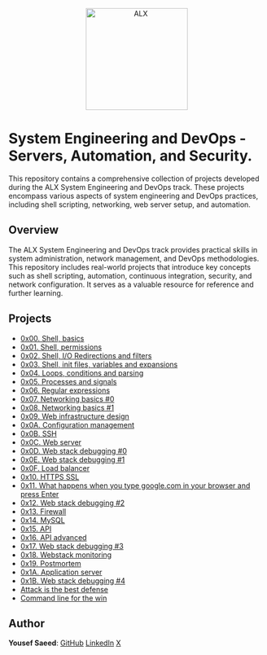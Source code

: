 <p align="center">
  <a href="https://www.alxafrica.com/">
    <img src="http://www.alxafrica.com/wp-content/uploads/2022/01/header-logo.png" width="200px" alt="ALX">
  </a>
</p>

# System Engineering and DevOps - Servers, Automation, and Security.

This repository contains a comprehensive collection of projects developed during the ALX System Engineering and DevOps track.
These projects encompass various aspects of system engineering and DevOps practices, including shell scripting, networking, web server setup, and automation.

## Overview

The ALX System Engineering and DevOps track provides practical skills in system administration, network management, and DevOps methodologies.
This repository includes real-world projects that introduce key concepts such as shell scripting, automation, continuous integration, security, and network configuration. It serves as a valuable resource for reference and further learning.

## Projects

-   [0x00. Shell, basics](./0x00-shell_basics/)
-   [0x01. Shell, permissions](./0x01-shell_permissions/)
-   [0x02. Shell, I/O Redirections and filters](./0x02-shell_redirections/)
-   [0x03. Shell, init files, variables and expansions](./0x03-shell_variables_expansions/)
-   [0x04. Loops, conditions and parsing](./0x04-loops_conditions_and_parsing/)
-   [0x05. Processes and signals](./0x05-processes_and_signals/)
-   [0x06. Regular expressions](./0x06-regular_expressions/)
-   [0x07. Networking basics #0](./0x07-networking_basics/)
-   [0x08. Networking basics #1](./0x08-networking_basics_2/)
-   [0x09. Web infrastructure design](./0x09-web_infrastructure_design/)
-   [0x0A. Configuration management](./0x0A-configuration_management/)
-   [0x0B. SSH](./0x0B-ssh/)
-   [0x0C. Web server](./0x0C-web_server/)
-   [0x0D. Web stack debugging #0](./0x0D-web_stack_debugging_0/)
-   [0x0E. Web stack debugging #1](./0x0E-web_stack_debugging_1/)
-   [0x0F. Load balancer](./0x0F-load_balancer/)
-   [0x10. HTTPS SSL](./0x10-https_ssl/)
-   [0x11. What happens when you type google.com in your browser and press Enter](./0x11-what_happens_when_your_type_google_com_in_your_browser_and_press_enter/)
-   [0x12. Web stack debugging #2](./0x12-web_stack_debugging_2/)
-   [0x13. Firewall](./0x13-firewall/)
-   [0x14. MySQL](./0x14-mysql/)
-   [0x15. API](./0x15-api/)
-   [0x16. API advanced](./0x16-api_advanced/)
-   [0x17. Web stack debugging #3](./0x17-web_stack_debugging_3/)
-   [0x18. Webstack monitoring](./0x18-webstack_monitoring/)
-   [0x19. Postmortem](./0x19-postmortem/)
-   [0x1A. Application server](./0x1A-application_server/)
-   [0x1B. Web stack debugging #4](./0x1B-web_stack_debugging_4/)
-   [Attack is the best defense](./attack_is_the_best_defense/)
-   [Command line for the win](./command_line_for_the_win/)

## Author

**Yousef Saeed**:
[GitHub](https://github.com/uosyph)
[LinkedIn](https://linkedin.com/in/uosyph)
[X](https://twitter.com/uosyph)
